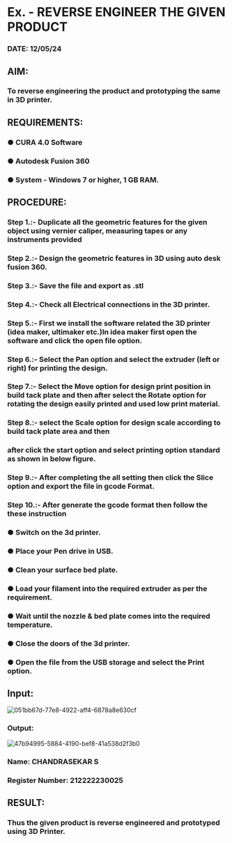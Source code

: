# Ex.   - REVERSE ENGINEER THE GIVEN PRODUCT

### DATE: 12/05/24

## AIM: 
### To reverse engineering the product and prototyping the same in 3D printer.

## REQUIREMENTS:
### ●	CURA 4.0 Software
### ●	 Autodesk Fusion 360
### ●	 System - Windows 7 or higher, 1 GB RAM.

## PROCEDURE:
### Step 1.:- Duplicate all the geometric features for the given object using vernier caliper, measuring tapes or any instruments provided
### Step 2.:- Design the geometric features in 3D using auto desk fusion 360.
### Step 3.:- Save the file and export as .stl
### Step 4.:- Check all Electrical connections in the 3D printer.
### Step 5.:- First we install the software related the 3D printer (idea maker, ultimaker etc.)In idea maker first open the software and click the open file option.
### Step 6.:- Select the Pan option and select the extruder (left or right) for printing the design.
### Step 7.:- Select the Move option for design print position in build tack plate and then after select the Rotate option for rotating the design easily printed and used low print material.
### Step 8.:- select the Scale option for design scale according to build tack plate area and then
### after click the start option and select printing option standard as shown in below figure.
### Step 9.:- After completing the all setting then click the Slice option and export the file in gcode Format.
### Step 10.:- After generate the gcode format then follow the these instruction 
  ###   ●	Switch on the 3d printer.
  ###   ●	Place your Pen drive in USB.
  ###   ●	Clean your surface bed plate.
  ###   ●	Load your filament into the required extruder as per the requirement.
  ###   ●	Wait until the nozzle & bed plate comes into the required temperature.
  ###   ●	Close the doors of the 3d printer.
  ###   ●	Open the file from the USB storage and select the Print option.

## Input:
![051bb67d-77e8-4922-aff4-6878a8e630cf](https://github.com/SHARIKA818/Ex.-10---REVERSE-ENGINEER-THE-GIVEN-PRODUCT/assets/139834761/047ecb1e-e1b7-4c40-89b6-8ab2bb147469)

### Output:

![47b94995-5884-4190-bef8-41a538d2f3b0](https://github.com/SHARIKA818/Ex.-10---REVERSE-ENGINEER-THE-GIVEN-PRODUCT/assets/139834761/3253e388-13e9-4f20-9081-9e61a5902a42)
### Name: CHANDRASEKAR S
### Register Number: 212222230025

## RESULT:
###   Thus the given product is reverse engineered and prototyped using 3D Printer.
